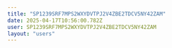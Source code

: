 ```yaml
---
title: "SP1239SRF7MPS2WXYDVTPJ2V4ZBE2TDCV5NY42ZAM"
date: 2025-04-17T10:56:00.782Z
user: SP1239SRF7MPS2WXYDVTPJ2V4ZBE2TDCV5NY42ZAM
layout: "users"
---
```

    
